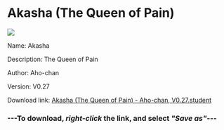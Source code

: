 # Akasha (The Queen of Pain)

<img src = "https://raw.githubusercontent.com/Arbiter1223/Koukou-Gurashi-Custom-Students/master/Students/Files/Akasha%20(The%20Queen%20of%20Pain).png">

Name: Akasha

Description: The Queen of Pain

Author: Aho-chan

Version: V0.27

Download link: <a href="https://raw.githubusercontent.com/Arbiter1223/Koukou-Gurashi-Custom-Students/master/Students/Files/Akasha%20(The%20Queen%20of%20Pain)%20-%20Aho-chan%2C%20V0.27.student">Akasha (The Queen of Pain) - Aho-chan, V0.27.student</a>

### ---**To download, _right-click_ the link, and select _"Save as"_**---

